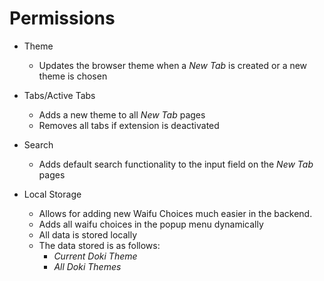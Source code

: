 # Permissions

- Theme
    - Updates the browser theme when a _New Tab_ is created or a new theme is chosen
    

- Tabs/Active Tabs
    - Adds a new theme to all _New Tab_ pages
    - Removes all tabs if extension is deactivated
    

- Search
    - Adds default search functionality to the input field on the _New Tab_ pages


- Local Storage 
  - Allows for adding new Waifu Choices much easier in the backend.
  - Adds all waifu choices in the popup menu dynamically
  - All data is stored locally
  - The data stored is as follows:
    - *Current Doki Theme*
    - *All Doki Themes*